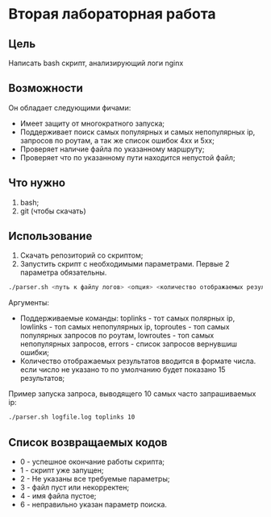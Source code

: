 # Вторая лабораторная работа

## Цель

Написать bash скрипт, анализирующий логи nginx

## Возможности

Он обладает следующими фичами:

- Имеет защиту от многократного запуска;
- Поддерживает поиск самых популярных и самых непопулярных ip, запросов по роутам, а так же список ошибок 4хх и 5хх;
- Проверяет наличие файла по указанному маршруту;
- Проверяет что по указанному пути находится непустой файл;

## Что нужно

1. bash;
2. git (чтобы скачать)

## Использование

1. Скачать репозиторий со скриптом;
2. Запустить скрипт с необходимыми параметрами. Первые 2 параметра обязательны.

```bash
./parser.sh <путь к файлу логов> <опция> <количество отображаемых результатов>
```

Аргументы:

- Поддерживаемые команды: toplinks - тот самых полярных ip, lowlinks - топ самых непопулярных ip, toproutes - топ самых популярных запросов по роутам, lowroutes - топ самых непопулярных запросов, errors - список запросов вернувшиш ошибки;
- Количество отображаемых результатов вводится в формате числа. если число не указано то по умолчанию будет показано 15 результатов;

Пример запуска запроса, выводящего 10 самых часто запрашиваемых ip:

```bash
./parser.sh logfile.log toplinks 10
```

## Список возвращаемых кодов

- 0 - успешное окончание работы скрипта;
- 1 - скрипт уже запущен;
- 2 - Не указаны все требуемые параметры;
- 3 - файл пуст или некорректен;
- 4 - имя файла пустое;
- 6 - неправильно указан параметр поиска.
